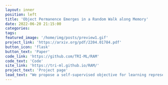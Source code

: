 ```yaml
---
layout: inner
position: left
title: 'Object Permanence Emerges in a Random Walk along Memory'
date: 2022-06-20 21:15:00
categories:
tags: 
featured_image: '/home/img/posts/preview1.gif'
project_link: 'https://arxiv.org/pdf/2204.01784.pdf'
button_icon: 'flask'
button_text: 'Paper'
code_link: 'https://github.com/TRI-ML/RAM'
code_text: 'Code'
site_link: 'https://tri-ml.github.io/RAM/'
project_text: 'Project page' 
lead_text: "We propose a self-supervised objective for learning representations that localize objects under occlusion - a property known as object permanence. A central question is the choice of learning signal in cases of total occlusion. Rather than directly supervising the locations of invisible objects, we propose a self-supervised objective that requires neither human annotation, nor assumptions about object dynamics."
---
```

